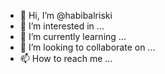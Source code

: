 - 👋 Hi, I’m @habibalriski
- 👀 I’m interested in ...
- 🌱 I’m currently learning ...
- 💞️ I’m looking to collaborate on ...
- 📫 How to reach me ...

<!---
habibalriski/habibalriski is a ✨ special ✨ repository because its `README.md` (this file) appears on your GitHub profile.
You can click the Preview link to take a look at your changes.
--->
